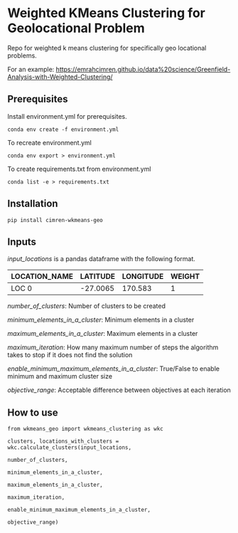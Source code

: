 **Weighted KMeans Clustering for Geolocational Problem**
=================

Repo for weighted k means clustering for specifically geo locational problems. 

For an example: https://emrahcimren.github.io/data%20science/Greenfield-Analysis-with-Weighted-Clustering/

Prerequisites
-------------

Install environment.yml for prerequisites.

```
conda env create -f environment.yml
```

To recreate environment.yml

```
conda env export > environment.yml
```

To create requirements.txt from environment.yml

```
conda list -e > requirements.txt
```

Installation
------------

```
pip install cimren-wkmeans-geo
```

Inputs
------

*input_locations* is a pandas dataframe with the following format.

LOCATION_NAME | LATITUDE | LONGITUDE | WEIGHT
--- | --- | --- | --- 
LOC 0 | -27.0065 | 170.583 | 1

*number_of_clusters*: Number of clusters to be created

*minimum_elements_in_a_cluster*: Minimum elements in a cluster

*maximum_elements_in_a_cluster*: Maximum elements in a cluster

*maximum_iteration*: How many maximum number of steps the algorithm takes to stop if it does not find the solution

*enable_minimum_maximum_elements_in_a_cluster*: True/False to enable minimum and maximum cluster size

*objective_range*: Acceptable difference between objectives at each iteration

How to use
----------

```
from wkmeans_geo import wkmeans_clustering as wkc

clusters, locations_with_clusters = wkc.calculate_clusters(input_locations,
                                                                   number_of_clusters,
                                                                   minimum_elements_in_a_cluster,
                                                                   maximum_elements_in_a_cluster,
                                                                   maximum_iteration,
                                                                   enable_minimum_maximum_elements_in_a_cluster,
                                                                   objective_range)
```
